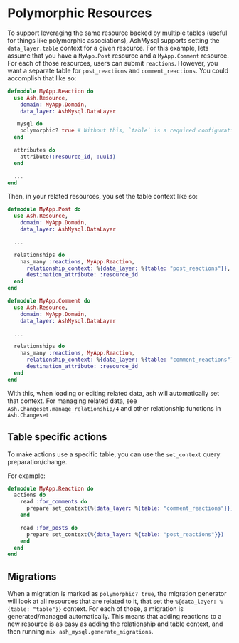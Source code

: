 # Polymorphic Resources

To support leveraging the same resource backed by multiple tables (useful for things like polymorphic associations), AshMysql supports setting the `data_layer.table` context for a given resource. For this example, lets assume that you have a `MyApp.Post` resource and a `MyApp.Comment` resource. For each of those resources, users can submit `reactions`. However, you want a separate table for `post_reactions` and `comment_reactions`. You could accomplish that like so:

```elixir
defmodule MyApp.Reaction do
  use Ash.Resource,
    domain: MyApp.Domain,
    data_layer: AshMysql.DataLayer

   mysql do
    polymorphic? true # Without this, `table` is a required configuration
  end

  attributes do
    attribute(:resource_id, :uuid)
  end

  ...
end
```

Then, in your related resources, you set the table context like so:

```elixir
defmodule MyApp.Post do
  use Ash.Resource,
    domain: MyApp.Domain,
    data_layer: AshMysql.DataLayer

  ...

  relationships do
    has_many :reactions, MyApp.Reaction,
      relationship_context: %{data_layer: %{table: "post_reactions"}},
      destination_attribute: :resource_id
  end
end

defmodule MyApp.Comment do
  use Ash.Resource,
    domain: MyApp.Domain,
    data_layer: AshMysql.DataLayer

  ...

  relationships do
    has_many :reactions, MyApp.Reaction,
      relationship_context: %{data_layer: %{table: "comment_reactions"}},
      destination_attribute: :resource_id
  end
end
```

With this, when loading or editing related data, ash will automatically set that context.
For managing related data, see `Ash.Changeset.manage_relationship/4` and other relationship functions
in `Ash.Changeset`

## Table specific actions

To make actions use a specific table, you can use the `set_context` query preparation/change.

For example:

```elixir
defmodule MyApp.Reaction do
  actions do
    read :for_comments do
      prepare set_context(%{data_layer: %{table: "comment_reactions"}})
    end

    read :for_posts do
      prepare set_context(%{data_layer: %{table: "post_reactions"}})
    end
  end
end
```

## Migrations

When a migration is marked as `polymorphic? true`, the migration generator will look at
all resources that are related to it, that set the `%{data_layer: %{table: "table"}}` context.
For each of those, a migration is generated/managed automatically. This means that adding reactions
to a new resource is as easy as adding the relationship and table context, and then running
`mix ash_mysql.generate_migrations`.
